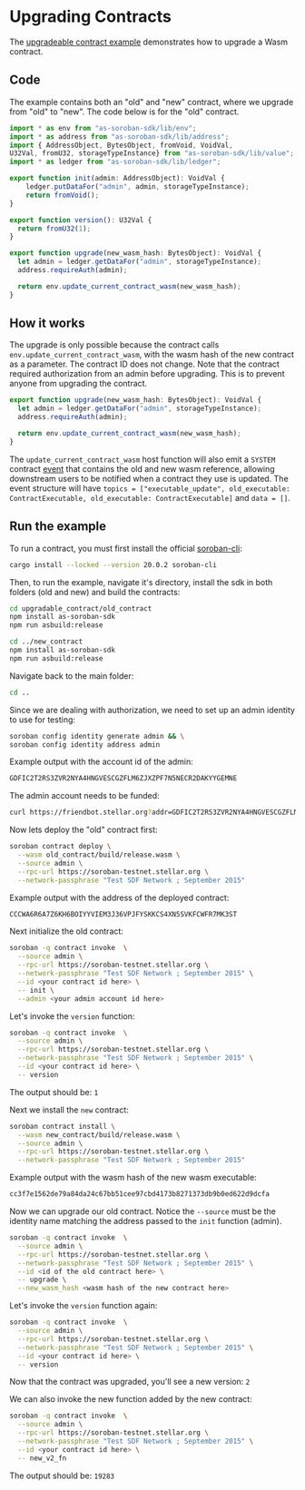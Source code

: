 # Upgrading Contracts

The [upgradeable contract example](https://github.com/Soneso/as-soroban-examples/tree/main/upgradable_contract) demonstrates how to upgrade a Wasm contract.


## Code

The example contains both an "old" and "new" contract, where we upgrade from "old" to "new". The code below is for the "old" contract.


```typescript
import * as env from "as-soroban-sdk/lib/env";
import * as address from "as-soroban-sdk/lib/address";
import { AddressObject, BytesObject, fromVoid, VoidVal, 
U32Val, fromU32, storageTypeInstance} from "as-soroban-sdk/lib/value";
import * as ledger from "as-soroban-sdk/lib/ledger";

export function init(admin: AddressObject): VoidVal {
    ledger.putDataFor("admin", admin, storageTypeInstance);
    return fromVoid();
}

export function version(): U32Val {
  return fromU32(1);
}

export function upgrade(new_wasm_hash: BytesObject): VoidVal {
  let admin = ledger.getDataFor("admin", storageTypeInstance);
  address.requireAuth(admin);

  return env.update_current_contract_wasm(new_wasm_hash);
}
```

## How it works

The upgrade is only possible because the contract calls `env.update_current_contract_wasm`, with the wasm hash of the new contract as a parameter. The contract ID does not change. Note that the contract required authorization from an admin before upgrading. This is to prevent anyone from upgrading the contract.

```typescript
export function upgrade(new_wasm_hash: BytesObject): VoidVal {
  let admin = ledger.getDataFor("admin", storageTypeInstance);
  address.requireAuth(admin);

  return env.update_current_contract_wasm(new_wasm_hash);
}
```

The `update_current_contract_wasm` host function will also emit a `SYSTEM` contract [event](https://soroban.stellar.org/docs/fundamentals-and-concepts/events#event-types) that contains the old and new wasm reference, allowing downstream users to be notified when a contract they use is updated. The event structure will have `topics = ["executable_update", old_executable: ContractExecutable, old_executable: ContractExecutable]` and `data = []`.


## Run the example

To run a contract, you must first install the official [soroban-cli](https://soroban.stellar.org/docs/getting-started/setup):

```sh
cargo install --locked --version 20.0.2 soroban-cli
```

Then, to run the example, navigate it's directory, install the sdk in both folders (old and new) and build the contracts:

```sh
cd upgradable_contract/old_contract
npm install as-soroban-sdk
npm run asbuild:release

cd ../new_contract
npm install as-soroban-sdk
npm run asbuild:release
```

Navigate back to the main folder:

```sh
cd ..
```

Since we are dealing with authorization, we need to set up an admin identity to use for testing:

```sh
soroban config identity generate admin && \
soroban config identity address admin
```

Example output with the account id of the admin:
```sh
GDFIC2T2RS3ZVR2NYA4HNGVESCGZFLM6ZJXZPF7N5NECR2DAKYYGEMNE
```

The admin account needs to be funded:
```sh
curl https://friendbot.stellar.org?addr=GDFIC2T2RS3ZVR2NYA4HNGVESCGZFLM6ZJXZPF7N5NECR2DAKYYGEMNE
```

Now lets deploy the "old" contract first:
```sh
soroban contract deploy \
  --wasm old_contract/build/release.wasm \
  --source admin \
  --rpc-url https://soroban-testnet.stellar.org \
  --network-passphrase "Test SDF Network ; September 2015"
```

Example output with the address of the deployed contract:
```sh
CCCWA6R6A7Z6KH6BOIYYVIEM3J36VPJFYSKKCS4XN5SVKFCWFR7MK3ST
```

Next initialize the old contract:
```sh
soroban -q contract invoke  \
  --source admin \
  --rpc-url https://soroban-testnet.stellar.org \
  --network-passphrase "Test SDF Network ; September 2015" \
  --id <your contract id here> \
  -- init \
  --admin <your admin account id here>
```

Let's invoke the `version` function:
```sh
soroban -q contract invoke  \
  --source admin \
  --rpc-url https://soroban-testnet.stellar.org \
  --network-passphrase "Test SDF Network ; September 2015" \
  --id <your contract id here> \
  -- version
```

The output should be:
`1`

Next we install the `new` contract:

```sh
soroban contract install \
  --wasm new_contract/build/release.wasm \
  --source admin \
  --rpc-url https://soroban-testnet.stellar.org \
  --network-passphrase "Test SDF Network ; September 2015"
```

Example output with the wasm hash of the new wasm executable:
```sh
cc3f7e1562de79a84da24c67bb51cee97cbd4173b8271373db9b0ed622d9dcfa
```

Now we can upgrade our old contract. Notice the `--source` must be the identity name matching the address passed to the `init` function (admin).

```sh
soroban -q contract invoke  \
  --source admin \
  --rpc-url https://soroban-testnet.stellar.org \
  --network-passphrase "Test SDF Network ; September 2015" \
  --id <id of the old contract here> \
  -- upgrade \
  --new_wasm_hash <wasm hash of the new contract here>
```


Let's invoke the `version` function again:
```sh
soroban -q contract invoke  \
  --source admin \
  --rpc-url https://soroban-testnet.stellar.org \
  --network-passphrase "Test SDF Network ; September 2015" \
  --id <your contract id here> \
  -- version
```

Now that the contract was upgraded, you'll see a new version:
`2`

We can also invoke the new function added by the new contract:

```sh
soroban -q contract invoke  \
  --source admin \
  --rpc-url https://soroban-testnet.stellar.org \
  --network-passphrase "Test SDF Network ; September 2015" \
  --id <your contract id here> \
  -- new_v2_fn
```

The output should be:
`19283`

